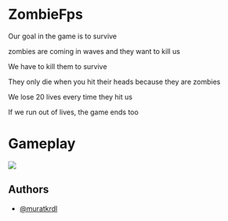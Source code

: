 
# ZombieFps

Our goal in the game is to survive

zombies are coming in waves and they want to kill us

We have to kill them to survive

They only die when you hit their heads because they are zombies

We lose 20 lives every time they hit us

If we run out of lives, the game ends too


# Gameplay



<img src="[gifi koy](https://github.com/muratkrdl/ZombieFPS-GameDev/blob/main/GameplayPicture.png)" width="auto">












## Authors

- [@muratkrdl](https://github.com/muratkrdl)

